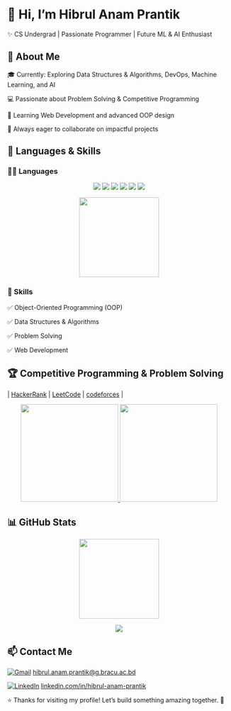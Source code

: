 # 👋 Hi, I’m Hibrul Anam Prantik
   ✨ CS Undergrad | Passionate Programmer | Future ML & AI Enthusiast

## 🚀 About Me
🎓 Currently: Exploring Data Structures & Algorithms, DevOps, Machine Learning, and AI

💻 Passionate about Problem Solving & Competitive Programming

🌱 Learning Web Development and advanced OOP design

🤝 Always eager to collaborate on impactful projects

## 🧰 Languages & Skills
### 👨‍💻 Languages
<p align="center">
  <img src="https://img.shields.io/badge/Java-ED8B00?style=for-the-badge&logo=java&logoColor=white"/>
  <img src="https://img.shields.io/badge/Python-3776AB?style=for-the-badge&logo=python&logoColor=white"/>
  <img src="https://img.shields.io/badge/C++-00599C?style=for-the-badge&logo=c%2B%2B&logoColor=white"/>
  <img src="https://img.shields.io/badge/HTML5-E34F26?style=for-the-badge&logo=html5&logoColor=white"/>
  <img src="https://img.shields.io/badge/CSS3-1572B6?style=for-the-badge&logo=css3&logoColor=white"/>
  <img src="https://img.shields.io/badge/JavaScript-F7DF1E?style=for-the-badge&logo=javascript&logoColor=black"/>
</p>

<p align="center"><img src="https://github-readme-stats.vercel.app/api/top-langs/?username=Hibrul-Anam-Prantik&layout=compact&theme=tokyonight" height="180em" /></p>


### 🚧 Skills
✅ Object-Oriented Programming (OOP)

✅ Data Structures & Algorithms

✅ Problem Solving

✅ Web Development

## 🏆 Competitive Programming & Problem Solving
		
| [HackerRank](https://www.hackerrank.com/profile/hibrul_anam_pra1) | [LeetCode](https://leetcode.com/Anam_Prantik/) | [codeforces](https://codeforces.com/profile/Prantik_) |


<p align="center"> <a href="https://leetcode.com/Anam_Prantik/"> <img height="220em" src="https://leetcard.jacoblin.cool/Anam_Prantik?theme=dark&font=ABeeZee&ext=heatmap" /> </a> <a href="https://codeforces.com/profile/Prantik_"> <img height="220em" src="https://codeforces-readme-stats.vercel.app/api/card?username=Prantik_&theme=dark&force_username=true" /> </a> </p>

## 📊 GitHub Stats
<p align="center"> <img src="https://github-readme-stats.vercel.app/api?username=Hibrul-Anam-Prantik&show_icons=true&count_private=true&theme=tokyonight" height="180em" /> 

</p> <p align="center"> <img src="https://streak-stats.demolab.com?user=Hibrul-Anam-Prantik&theme=tokyonight&date_format=M%20j%5B%2C%20Y%5D" /> </p>

## 📫 Contact Me

[![Gmail](https://img.shields.io/badge/-Gmail-D14836?style=flat-square&logo=gmail&logoColor=white)](mailto:hibrul.anam.prantik@g.bracu.ac.bd)    hibrul.anam.prantik@g.bracu.ac.bd  

[![LinkedIn](https://img.shields.io/badge/-LinkedIn-0A66C2?style=flat-square&logo=linkedin&logoColor=white)](https://www.linkedin.com/in/hibrul-anam-prantik-32516b306)   [linkedin.com/in/hibrul-anam-prantik](https://www.linkedin.com/in/hibrul-anam-prantik-32516b306)


⭐️ Thanks for visiting my profile! Let’s build something amazing together. 🌟
